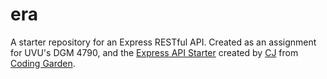 # era

A starter repository for an Express RESTful API. Created as an assignment for UVU's DGM 4790, and the [Express API Starter](https://github.com/w3cj/express-api-starter) created by [CJ](https://github.com/w3cj) from [Coding Garden](https://github.com/CodingGarden).

